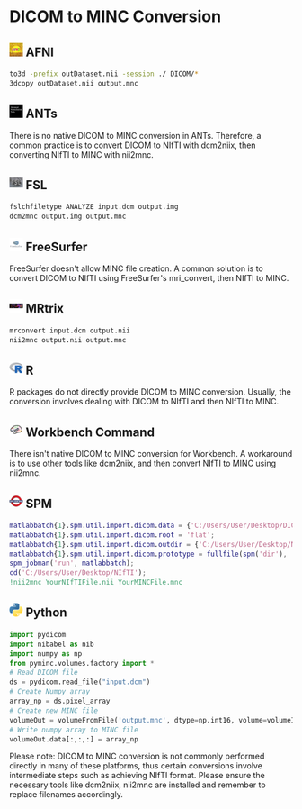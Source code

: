 # DICOM to MINC Conversion

## <img src="../../icons/afni.png" height="24px" /> AFNI

```bash
to3d -prefix outDataset.nii -session ./ DICOM/*
3dcopy outDataset.nii output.mnc
```

## <img src="../../icons/ants.png" height="24px" /> ANTs

There is no native DICOM to MINC conversion in ANTs. Therefore, a common practice is to convert DICOM to NIfTI with dcm2niix, then converting NIfTI to MINC with nii2mnc.

## <img src="../../icons/fsl.png" height="24px" /> FSL

```bash
fslchfiletype ANALYZE input.dcm output.img
dcm2mnc output.img output.mnc
```

## <img src="../../icons/freesurfer.png" height="24px" /> FreeSurfer

FreeSurfer doesn't allow MINC file creation. A common solution is to convert DICOM to NIfTI using FreeSurfer's mri_convert, then NIfTI to MINC.

## <img src="../../icons/mrtrix.png" height="24px" /> MRtrix

```bash
mrconvert input.dcm output.nii
nii2mnc output.nii output.mnc
```

## <img src="../../icons/r.png" height="24px" /> R

R packages do not directly provide DICOM to MINC conversion. Usually, the conversion involves dealing with DICOM to NIfTI and then NIfTI to MINC.

## <img src="../../icons/workbench_command.png" height="24px" /> Workbench Command

There isn't native DICOM to MINC conversion for Workbench. A workaround is to use other tools like dcm2niix, and then convert NIfTI to MINC using nii2mnc.

## <img src="../../icons/spm.png" height="24px" /> SPM

```matlab
matlabbatch{1}.spm.util.import.dicom.data = {'C:/Users/User/Desktop/DICOM'};
matlabbatch{1}.spm.util.import.dicom.root = 'flat';
matlabbatch{1}.spm.util.import.dicom.outdir = {'C:/Users/User/Desktop/NIfTI'};
matlabbatch{1}.spm.util.import.dicom.prototype = fullfile(spm('dir'), 'toolbox/DICOM/Analyze.nii');
spm_jobman('run', matlabbatch);
cd('C:/Users/User/Desktop/NIfTI');
!nii2mnc YourNIfTIFile.nii YourMINCFile.mnc
```

## <img src="../../icons/python.png" height="24px" /> Python

```python
import pydicom
import nibabel as nib
import numpy as np
from pyminc.volumes.factory import *
# Read DICOM file
ds = pydicom.read_file("input.dcm")
# Create Numpy array
array_np = ds.pixel_array
# Create new MINC file
volumeOut = volumeFromFile('output.mnc', dtype=np.int16, volume=volumeIn)
# Write numpy array to MINC file
volumeOut.data[:,:,:] = array_np
``` 

Please note: DICOM to MINC conversion is not commonly performed directly in many of these platforms, thus certain conversions involve intermediate steps such as achieving NIfTI format. Please ensure the necessary tools like dcm2niix, nii2mnc are installed and remember to replace filenames accordingly.